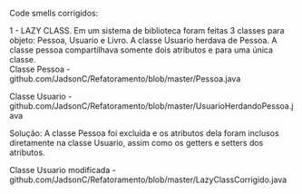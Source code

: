 Code smells corrigidos:

1 - LAZY CLASS. Em um sistema de biblioteca foram feitas 3 classes para objeto: Pessoa, Usuario e Livro. A classe Usuario herdava de Pessoa. A classe pessoa compartilhava somente dois atributos e para uma única classe.                                                        
Classe Pessoa - github.com/JadsonC/Refatoramento/blob/master/Pessoa.java

Classe Usuario - github.com/JadsonC/Refatoramento/blob/master/UsuarioHerdandoPessoa.java

Solução: A classe Pessoa foi excluída e os atributos dela foram inclusos diretamente na classe Usuario, assim como os getters e setters dos atributos.

Classe Usuario modificada - github.com/JadsonC/Refatoramento/blob/master/LazyClassCorrigido.java
